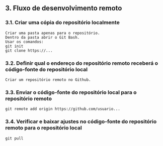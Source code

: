 ## 3. Fluxo de desenvolvimento remoto

### 3.1. Criar uma cópia do repositório localmente

```
Criar uma pasta apenas para o repositório.
Dentro da pasta abrir o Git Bash.
Usar os comandos:
git init
git clone https://...
```

### 3.2. Definir qual o endereço do repositório remoto receberá o código-fonte do repositório local

```
Criar um repositório remoto no Github.
```

### 3.3. Enviar o código-fonte do repositório local para o repositório remoto

```
git remote add origin https://github.com/usuario...
```

### 3.4. Verificar e baixar ajustes no código-fonte do repositório remoto para o repositório local

```
git pull
```
